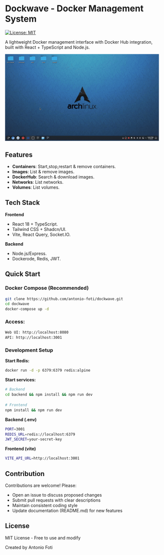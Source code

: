 # Dockwave - Docker Management System

[![License: MIT](https://img.shields.io/badge/License-MIT-blue.svg)](https://opensource.org/licenses/MIT)

A lightweight Docker management interface with Docker Hub integration, built with React + TypeScript and Node.js.

![usage](./usages.gif)

## Features

- **Containers**: Start,stop,restart & remove containers.
- **Images**: List & remove images.
- **DockerHub**: Search & download images.
- **Networks**: List networks.
- **Volumes**: List volumes.

## Tech Stack

**Frontend**
- React 18 + TypeScript.
- Tailwind CSS + Shadcn/UI.
- Vite, React Query, Socket.IO.

**Backend**
- Node.js/Express.
- Dockerode, Redis, JWT.

## Quick Start

### Docker Compose (Recommended)
```bash
git clone https://github.com/antonio-foti/dockwave.git
cd dockwave
docker-compose up -d
```

### Access:
```bash
Web UI: http://localhost:8080
API: http://localhost:3001
```

### Development Setup
**Start Redis:**
```bash
docker run -d -p 6379:6379 redis:alpine
```

**Start services:**
```bash
# Backend
cd backend && npm install && npm run dev

# Frontend
npm install && npm run dev
```

**Backend (.env)**
```bash
PORT=3001
REDIS_URL=redis://localhost:6379
JWT_SECRET=your-secret-key
```

**Frontend (vite)**
```bash
VITE_API_URL=http://localhost:3001
```
## Contribution

Contributions are welcome! Please:

- Open an issue to discuss proposed changes
- Submit pull requests with clear descriptions
- Maintain consistent coding style
- Update documentation (README.md) for new features

## License

MIT License - Free to use and modify

Created by Antonio Foti
